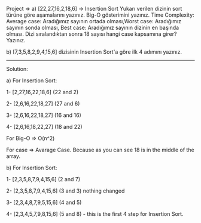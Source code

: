 Project =>
a) [22,27,16,2,18,6] -> Insertion Sort
  Yukarı verilen dizinin sort türüne göre aşamalarını yazınız.
  Big-O gösterimini yazınız.
  Time Complexity: Average case: Aradığımız sayının ortada olması,Worst case: Aradığımız sayının sonda olması, Best case: Aradığımız sayının dizinin en başında olması.
  Dizi sıralandıktan sonra 18 sayısı hangi case kapsamına girer? Yazınız.

b) [7,3,5,8,2,9,4,15,6] dizisinin Insertion Sort'a göre ilk 4 adımını yazınız.


-------------------------------------------
Solution:

a) 
For Insertion Sort:

1- [2,27,16,22,18,6] (22 and 2)

2- [2,6,16,22,18,27] (27 and 6)

3- [2,6,16,22,18,27] (16 and 16)

4- [2,6,16,18,22,27] (18 and 22)


For Big-O => O(n^2)

For case => Avarage Case. Because as you can see 18 is in the middle of the array.



b)
For Insertion Sort:

1- [2,3,5,8,7,9,4,15,6] (2 and 7)

2- [2,3,5,8,7,9,4,15,6] (3 and 3) nothing changed

3- [2,3,4,8,7,9,5,15,6] (4 and 5)

4- [2,3,4,5,7,9,8,15,6] (5 and 8) - this is the first 4 step for Insertion Sort.



